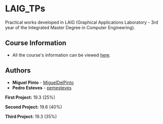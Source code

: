 # LAIG_TPs
Practical works developed in LAIG (Graphical Applications Laboratory - 3rd year of the Integrated Master Degree in Computer Engineering).

## Course Information

* All the course's information can be viewed [here](https://sigarra.up.pt/feup/en/ucurr_geral.ficha_uc_view?pv_ocorrencia_id=436446).

## Authors

* **Miguel Pinto** - [MiguelDelPinto](https://github.com/MiguelDelPinto)
* **Pedro Esteves** - [pemesteves](https://github.com/pemesteves)

**First Project:** 19.3 (25%)

**Second Project:** 19.6 (40%)

**Third Project:** 19.3 (35%)
